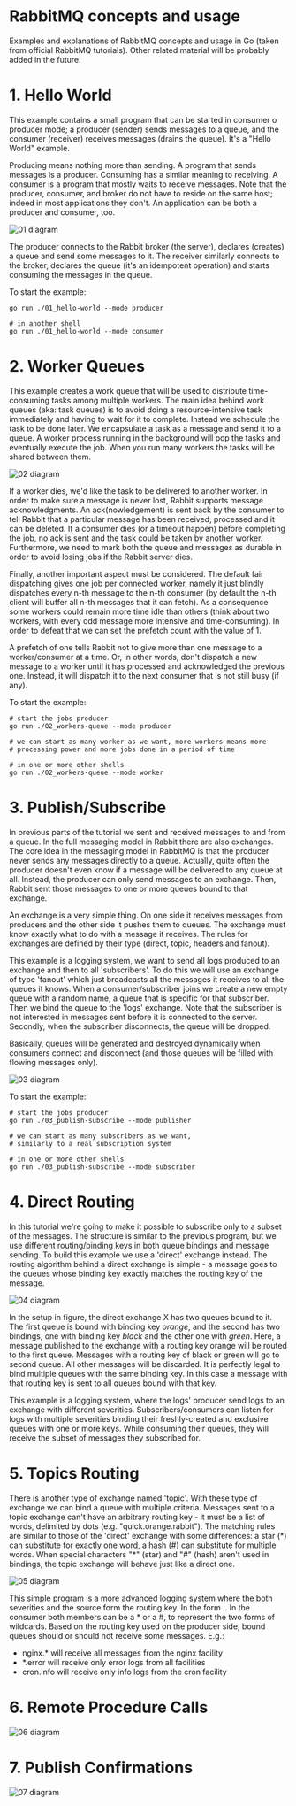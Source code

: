 
# RabbitMQ concepts and usage
Examples and explanations of RabbitMQ concepts and usage in Go (taken from official RabbitMQ tutorials). Other 
related material will be probably added in the future.

# 1. Hello World

This example contains a small program that can be started in consumer o producer mode; a producer (sender) sends 
messages to a queue, and the consumer (receiver) receives messages (drains the queue). It's a "Hello World" example.

Producing means nothing more than sending. A program that sends messages is a producer. Consuming has a similar 
meaning to receiving. A consumer is a program that mostly waits to receive messages. Note that the producer, 
consumer, and broker do not have to reside on the same host; indeed in most applications they don't. An 
application can be both a producer and consumer, too.

![01 diagram](./assets/01.png)

The producer connects to the Rabbit broker (the server), declares (creates) a queue and send some messages to it.
The receiver similarly connects to the broker, declares the queue (it's an idempotent operation) and starts 
consuming the messages in the queue.

To start the example:
```shell
go run ./01_hello-world --mode producer

# in another shell
go run ./01_hello-world --mode consumer
```

# 2. Worker Queues

This example creates a work queue that will be used to distribute time-consuming tasks among multiple workers.
The main idea behind work queues (aka: task queues) is to avoid doing a resource-intensive task immediately and 
having to wait for it to complete. Instead we schedule the task to be done later. We encapsulate a task as a 
message and send it to a queue. A worker process running in the background will pop the tasks and eventually 
execute the job. When you run many workers the tasks will be shared between them.

![02 diagram](./assets/02.png)

If a worker dies, we'd like the task to be delivered to another worker. In order to make sure a message is never
lost, Rabbit supports message acknowledgments. An ack(nowledgement) is sent back by the consumer to tell Rabbit
that a particular message has been received, processed and it can be deleted. If a consumer dies (or a timeout 
happen) before completing the job, no ack is sent and the task could be taken by another worker. Furthermore, 
we need to mark both the queue and messages as durable in order to avoid losing jobs if the Rabbit server dies.

Finally, another important aspect must be considered. The default fair dispatching gives one job per connected 
worker, namely it just blindly dispatches every n-th message to the n-th consumer (by default the n-th client 
will buffer all n-th messages that it can fetch). As a consequence some workers could remain more time idle than
others (think about two workers, with every odd message more intensive and time-consuming). In order to defeat 
that we can set the prefetch count with the value of 1.

A prefetch of one tells Rabbit not to give more than one message to a worker/consumer at a time. Or, in other 
words, don't dispatch a new message to a worker until it has processed and acknowledged the previous one. Instead, 
it will dispatch it to the next consumer that is not still busy (if any).

To start the example:
```shell
# start the jobs producer
go run ./02_workers-queue --mode producer

# we can start as many worker as we want, more workers means more 
# processing power and more jobs done in a period of time

# in one or more other shells 
go run ./02_workers-queue --mode worker
```

# 3. Publish/Subscribe 

In previous parts of the tutorial we sent and received messages to and from a queue. In the full messaging model 
in Rabbit there are also exchanges. The core idea in the messaging model in RabbitMQ is that the producer never 
sends any messages directly to a queue. Actually, quite often the producer doesn't even know if a message will 
be delivered to any queue at all. Instead, the producer can only send messages to an exchange. Then, Rabbit sent
those messages to one or more queues bound to that exchange.

An exchange is a very simple thing. On one side it receives messages from producers and the other side it pushes
them to queues. The exchange must know exactly what to do with a message it receives. The rules for exchanges are 
defined by their type (direct, topic, headers and fanout).

This example is a logging system, we want to send all logs produced to an exchange and then to all 'subscribers'. 
To do this we will use an exchange of type 'fanout' which just broadcasts all the messages it receives to all 
the queues it knows. When a consumer/subscriber joins we create a new empty queue with a random name, a queue that
is specific for that subscriber. Then we bind the queue to the 'logs' exchange. Note that the subscriber is not 
interested in messages sent before it is connected to the server. Secondly, when the subscriber disconnects, 
the queue will be dropped.

Basically, queues will be generated and destroyed dynamically when consumers connect and disconnect (and those
queues will be filled with flowing messages only).

![03 diagram](./assets/03.png)

To start the example:
```shell
# start the jobs producer
go run ./03_publish-subscribe --mode publisher

# we can start as many subscribers as we want, 
# similarly to a real subscription system

# in one or more other shells 
go run ./03_publish-subscribe --mode subscriber
```

# 4. Direct Routing

In this tutorial we're going to make it possible to subscribe only to a subset of the messages. The structure is
similar to the previous program, but we use different routing/binding keys in both queue bindings and message sending. 
To build this example we use a 'direct' exchange instead. The routing algorithm behind a direct exchange is simple - 
a message goes to the queues whose binding key exactly matches the routing key of the message.

![04 diagram](./assets/04.png)

In the setup in figure, the direct exchange X has two queues bound to it. The first queue is bound with binding 
key _orange_, and the second has two bindings, one with binding key _black_ and the other one with _green_. Here,
a message published to the exchange with a routing key orange will be routed to the first queue. Messages with a 
routing key of black or green will go to second queue. All other messages will be discarded. It is perfectly legal 
to bind multiple queues with the same binding key. In this case a message with that routing key is sent to all 
queues bound with that key.

This example is a logging system, where the logs' producer send logs to an exchange with different severities. 
Subscribers/consumers can listen for logs with multiple severities binding their freshly-created and exclusive 
queues with one or more keys. While consuming their queues, they will receive the subset of messages they 
subscribed for.

# 5. Topics Routing

There is another type of exchange named 'topic'. With these type of exchange we can bind a queue with multiple
criteria. Messages sent to a topic exchange can't have an arbitrary routing key - it must be a list of words,
delimited by dots (e.g. "quick.orange.rabbit"). The matching rules are similar to those of the 'direct' exchange
with some differences: a star (\*) can substitute for exactly one word, a hash (#) can substitute for multiple 
words. When special characters "*" (star) and "#" (hash) aren't used in bindings, the topic exchange will behave 
just like a direct one.

![05 diagram](./assets/05.png)

This simple program is a more advanced logging system where the both severities and the source form the routing key.
In the form _<facility>.<severity>_. In the consumer both members can be a * or a #, to represent the two forms of
wildcards. Based on the routing key used on the producer side, bound queues should or should not receive some 
messages. E.g.:

- nginx.*       will receive all messages from the nginx facility
- *.error       will receive only error logs from all facilities
- cron.info	    will receive only info logs from the cron facility


# 6. Remote Procedure Calls

![06 diagram](./assets/06.png)

# 7. Publish Confirmations

![07 diagram](./assets/07.png)
